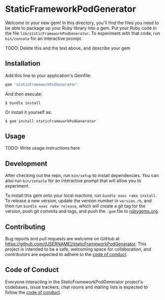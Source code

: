 # StaticFrameworkPodGenerator

Welcome to your new gem! In this directory, you'll find the files you need to be able to package up your Ruby library into a gem. Put your Ruby code in the file `lib/staticFrameworkPodGenerator`. To experiment with that code, run `bin/console` for an interactive prompt.

TODO: Delete this and the text above, and describe your gem

## Installation

Add this line to your application's Gemfile:

```ruby
gem 'staticFrameworkPodGenerator'
```

And then execute:

    $ bundle install

Or install it yourself as:

    $ gem install staticFrameworkPodGenerator

## Usage

TODO: Write usage instructions here

## Development

After checking out the repo, run `bin/setup` to install dependencies. You can also run `bin/console` for an interactive prompt that will allow you to experiment.

To install this gem onto your local machine, run `bundle exec rake install`. To release a new version, update the version number in `version.rb`, and then run `bundle exec rake release`, which will create a git tag for the version, push git commits and tags, and push the `.gem` file to [rubygems.org](https://rubygems.org).

## Contributing

Bug reports and pull requests are welcome on GitHub at https://github.com/[USERNAME]/staticFrameworkPodGenerator. This project is intended to be a safe, welcoming space for collaboration, and contributors are expected to adhere to the [code of conduct](https://github.com/[USERNAME]/staticFrameworkPodGenerator/blob/master/CODE_OF_CONDUCT.md).


## Code of Conduct

Everyone interacting in the StaticFrameworkPodGenerator project's codebases, issue trackers, chat rooms and mailing lists is expected to follow the [code of conduct](https://github.com/[USERNAME]/staticFrameworkPodGenerator/blob/master/CODE_OF_CONDUCT.md).
